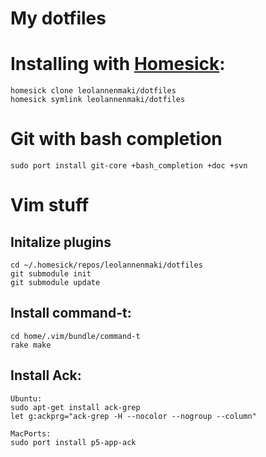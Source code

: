 # My dotfiles

# Installing with [Homesick][homesick]:
	homesick clone leolannenmaki/dotfiles
	homesick symlink leolannenmaki/dotfiles

# Git with bash completion 
	sudo port install git-core +bash_completion +doc +svn


# Vim stuff

## Initalize plugins
	cd ~/.homesick/repos/leolannenmaki/dotfiles
	git submodule init
	git submodule update

## Install command-t:
	cd home/.vim/bundle/command-t
	rake make

## Install Ack:
	Ubuntu:
	sudo apt-get install ack-grep
	let g:ackprg="ack-grep -H --nocolor --nogroup --column"
	
	MacPorts:
	sudo port install p5-app-ack

[homesick]: http://github.com/technicalpickles/homesick
